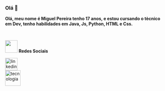 ### Olá 👋

**Olá, meu nome é Miguel Pereira tenho 17 anos, e estou cursando o tècnico em Dev, tenho habilidades em Java, Js, Python, HTML e Css.**

<br>

<img src="https://github.com/Miguel1DM/Folder/blob/main/img/internet.png" width = "40px" > **Redes Sociais**

<a href="https://www.linkedin.com/in/miguelpsneto" target="_blank">
  <img src="https://github.com/Miguel1DM/Folder/blob/main/img/linkedin.png" alt="linkedin"  width="40" height="40">
</a>

<br>

<img src="https://github.com/Miguel1DM/Folder/blob/main/img/ferramenta11.png" alt="tecnologia"  width="50" height="50">




